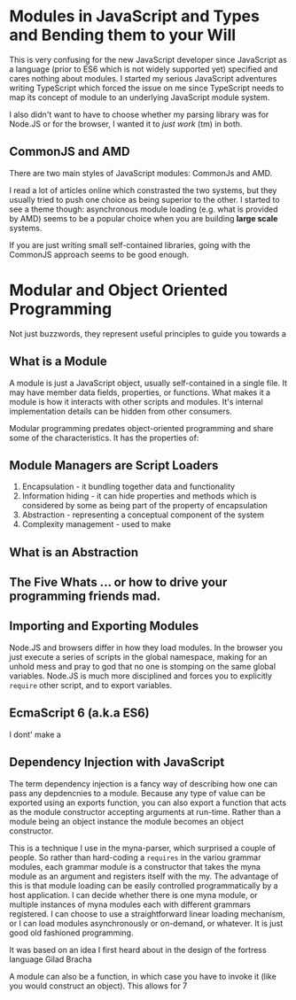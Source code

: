 # Modules in JavaScript and Types and Bending them to your Will

This is very confusing for the new JavaScript developer since JavaScript as a language (prior to ES6 which is not widely supported yet) specified and cares nothing about modules. I started my serious JavaScript adventures writing TypeScript which forced the issue on me since TypeScript needs to map its concept of module to an underlying JavaScript module system. 

I also didn't want to have to choose whether my parsing library was for Node.JS or for the browser, I wanted it to *just work* (tm) in both. 

## CommonJS and AMD 

There are two main styles of JavaScript modules: CommonJs and AMD.

I read a lot of articles online which constrasted the two systems, but they usually tried to push one choice as being superior to the other. I started to see a theme though: asynchronous module loading (e.g. what is provided by AMD) seems to be a popular choice when you are building **large scale** systems. 

If you are just writing small self-contained libraries, going with the CommonJS approach seems to be good enough. 

# Modular and Object Oriented Programming 

Not just buzzwords, they represent useful principles to guide you towards a 

## What is a Module

A module is just a JavaScript object, usually self-contained in a single file. It may have member data fields, properties, or functions. What makes it a module is how it interacts with other scripts and modules. It's internal implementation details can be hidden from other consumers. 

Modular programming predates object-oriented programming and share some of the characteristics. It has the properties of:

## Module Managers are Script Loaders  


1. Encapsulation - it bundling together data and functionality
2. Information hiding - it can hide properties and methods which is considered by some as being part of the property of encapsulation 
3. Abstraction - representing a conceptual component of the system 
4. Complexity management - used to make 

## What is an Abstraction

## The Five Whats ... or how to drive your programming friends mad. 



## Importing and Exporting Modules

Node.JS and browsers differ in how they load modules. In the browser you just execute a series of scripts in the global namespace, making for an unhold mess and pray to god that no one is stomping on the same global variables. Node.JS is much more disciplined and forces you to explicitly `require` other script, and to export variables. 



## EcmaScript 6 (a.k.a ES6) 

I dont' make a 

## Dependency Injection with JavaScript 

The term dependency injection is a fancy way of describing how one can pass any depdencnies to a module. Because any type of value can be exported using an exports function, you can also export a function that acts as the module constructor accepting arguments at run-time. Rather than a module being an object instance the module becomes an object constructor. 

This is a technique I use in the myna-parser, which surprised a couple of people. So rather than hard-coding a `requires` in the variou grammar modules, each grammar module is a constructor that takes the myna module as an argument and registers itself with the my. The advantage of this is that module loading can be easily controlled programmatically by a host application. I can decide whether there is one myna module, or multiple instances of myna modules each with different grammars registered. I can choose to use a straightforward linear loading mechanism, or I can load modules asynchronously or on-demand, or whatever. It is just good old fashioned programming. 

It was based on an idea I first heard about in the design of the fortress language Gilad Bracha  

A module can also be a function, in which case you have to invoke it (like you would construct an object). This allows for 7

